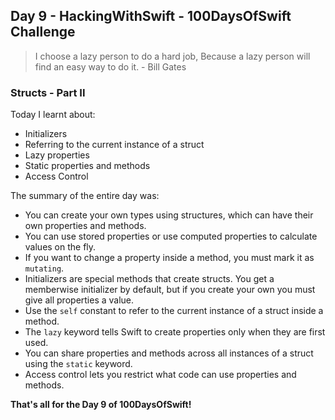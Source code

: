 ## Day 9 - HackingWithSwift - 100DaysOfSwift Challenge

> I choose a lazy person to do a hard job, Because a lazy person will find an easy way to do it. - Bill Gates

### Structs - Part II

Today I learnt about:

- Initializers
- Referring to the current instance of a struct
- Lazy properties
- Static properties and methods
- Access Control

The summary of the entire day was:

- You can create your own types using structures, which can have their own properties and methods.
- You can use stored properties or use computed properties to calculate values on the fly.
- If you want to change a property inside a method, you must mark it as ```mutating```.
- Initializers are special methods that create structs. You get a memberwise initializer by default, but if you create your own you must give all properties a value.
- Use the ```self``` constant to refer to the current instance of a struct inside a method.
- The ```lazy``` keyword tells Swift to create properties only when they are first used.
- You can share properties and methods across all instances of a struct using the ```static``` keyword.
- Access control lets you restrict what code can use properties and methods.

**That's all for the Day 9 of 100DaysOfSwift!**
